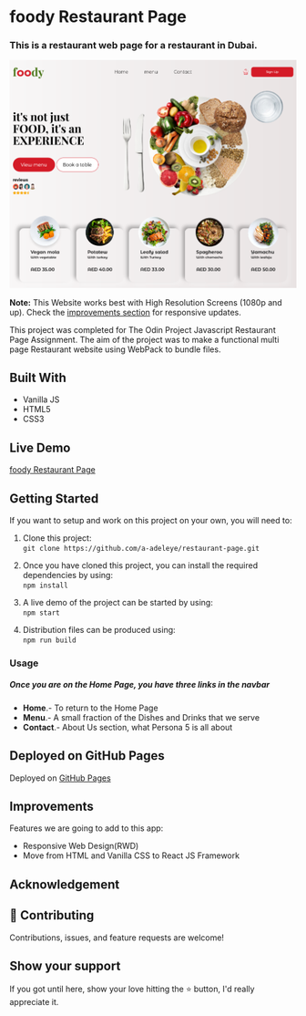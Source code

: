 # foody Restaurant Page

### This is a restaurant web page for a restaurant in Dubai.

<div align="center"><img src="./dist/images/foody -restaurant.png" alt="screenshot of website" width="1000" /></div>

**Note:** This Website works best with High Resolution Screens (1080p and up). Check the [improvements section](#improvements) for responsive updates.

This project was completed for The Odin Project Javascript Restaurant Page Assignment. The aim of the project was to make a functional multi page Restaurant website using WebPack to bundle files.

## Built With

- Vanilla JS
- HTML5
- CSS3

## Live Demo

[foody Restaurant Page](https://a-adeleye.github.io/restaurant-page/)

## Getting Started

If you want to setup and work on this project on your own, you will need to:

1. Clone this project:  
   `git clone https://github.com/a-adeleye/restaurant-page.git`

2. Once you have cloned this project, you can install the required dependencies by using:  
   `npm install`

3. A live demo of the project can be started by using:  
   `npm start`

4. Distribution files can be produced using:  
   `npm run build`

### Usage

##### Once you are on the Home Page, you have three links in the navbar

- **Home**.- To return to the Home Page
- **Menu**.- A small fraction of the Dishes and Drinks that we serve
- **Contact**.- About Us section, what Persona 5 is all about

## Deployed on GitHub Pages

Deployed on [GitHub Pages](https://pages.github.com/)

## Improvements

Features we are going to add to this app:

- Responsive Web Design(RWD)
- Move from HTML and Vanilla CSS to React JS Framework

## Acknowledgement

## 🤝 Contributing

Contributions, issues, and feature requests are welcome!

## Show your support

If you got until here, show your love hitting the ⭐️ button, I'd really appreciate it.
